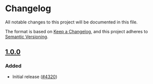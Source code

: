 # Changelog

All notable changes to this project will be documented in this file.

The format is based on [Keep a Changelog](https://keepachangelog.com/en/1.0.0/),
and this project adheres to [Semantic Versioning](https://semver.org/spec/v2.0.0.html).

## [1.0.0]

### Added

- Initial release ([#4320](https://github.com/MetaMask/core/pull/4320))

[1.0.0]: https://github.com/MetaMask/core/releases/tag/@metamask/metametrics-controller@1.0.0
